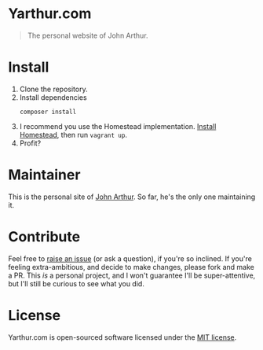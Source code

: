 # Yarthur.com

> The personal website of John Arthur.

Install
=======
1) Clone the repository.
2) Install dependencies
	```
	composer install
	```
3) I recommend you use the Homestead implementation. [Install Homestead](https://laravel.com/docs/5.5/homestead), then run `vagrant up`.
4) Profit?

Maintainer
==========
This is the personal site of [John Arthur](https://github.com/yarthur). So far, he's the only one maintaining it.

Contribute
==========
Feel free to [raise an issue](https://github.com/yarthur/yarthur.com/issues) (or ask a question), if you're so inclined. If you're feeling extra-ambitious, and decide to make changes, please fork and make a PR. This _is_ a personal project, and I won't guarantee I'll be super-attentive, but I'll still be curious to see what you did.

License
=======
Yarthur.com is open-sourced software licensed under the [MIT license](http://opensource.org/licenses/MIT).
